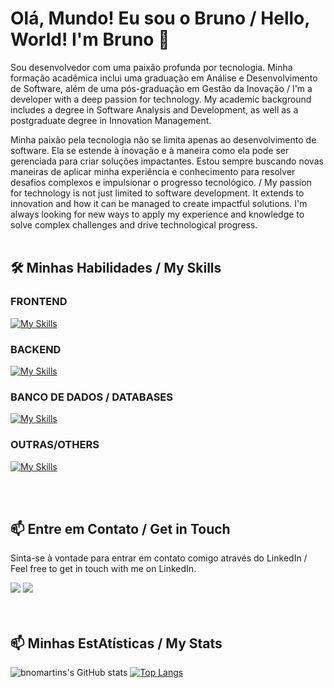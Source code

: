 # Olá, Mundo! Eu sou o Bruno / Hello, World! I'm Bruno 👋

Sou desenvolvedor com uma paixão profunda por tecnologia. Minha formação acadêmica inclui uma graduação em Análise e Desenvolvimento de Software, além de uma pós-graduação em Gestão da Inovação / I'm a developer with a deep passion for technology. My academic background includes a degree in Software Analysis and Development, as well as a postgraduate degree in Innovation Management.

Minha paixão pela tecnologia não se limita apenas ao desenvolvimento de software. Ela se estende à inovação e à maneira como ela pode ser gerenciada para criar soluções impactantes. Estou sempre buscando novas maneiras de aplicar minha experiência e conhecimento para resolver desafios complexos e impulsionar o progresso tecnológico. / My passion for technology is not just limited to software development. It extends to innovation and how it can be managed to create impactful solutions. I'm always looking for new ways to apply my experience and knowledge to solve complex challenges and drive technological progress.
<br>
<br>

## 🛠️ Minhas Habilidades / My Skills
### FRONTEND ###
[![My Skills](https://skillicons.dev/icons?i=vue,tailwind,bootstrap,js,jquery,css,html)](https://skillicons.dev)

### BACKEND ### 
[![My Skills](https://skillicons.dev/icons?i=laravel,python,mysql,mongodb)](https://skillicons.dev)

### BANCO DE DADOS / DATABASES ### 
[![My Skills](https://skillicons.dev/icons?i=mysql,postgresql,mongodb)](https://skillicons.dev)

### OUTRAS/OTHERS ### 
[![My Skills](https://skillicons.dev/icons?i=aws,docker,git,linux,ubuntu,opencv)](https://skillicons.dev)

<br>
<br>

## 📫 Entre em Contato / Get in Touch
Sinta-se à vontade para entrar em contato comigo através do LinkedIn / Feel free to get in touch with me on LinkedIn.

<div>
<a href = "mailto:contato@bnosystem23@gmail.com"><img loading="lazy" src="https://img.shields.io/badge/Gmail-D14836?style=for-the-badge&logo=gmail&logoColor=white" target="_blank"></a>
<a href="https://www.linkedin.com/in/bno-martins-dev/" target="_blank"><img loading="lazy" src="https://img.shields.io/badge/-LinkedIn-%230077B5?style=for-the-badge&logo=linkedin&logoColor=white" target="_blank"></a>   
</div>
<br>
<br>

## 📫 Minhas EstAtísticas / My Stats
![bnomartins's GitHub stats](https://github-readme-stats.vercel.app/api?username=bnomartins&show_icons=true&theme=onedark)
[![Top Langs](https://github-readme-stats.vercel.app/api/top-langs/?username=bnomartins&layout=compact&theme=onedark)](https://github.com/bnomartins/github-readme-stats)





